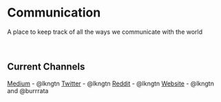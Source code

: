 # Communication
A place to keep track of all the ways we communicate with the world

<br>

## Current Channels

[Medium](https://medium.com/hive-commons) - @lkngtn
[Twitter](https://twitter.com/1HiveOrg) - @lkngtn
[Reddit](https://www.reddit.com/r/HiveCommons/) - @lkngtn
[Website](http://1hive.org) - @lkngtn and @burrrata

